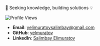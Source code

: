 🎯 Seeking knowledge, building solutions 💡

![Profile Views](https://komarev.com/ghpvc/?username=yelmuratov&color=blue)

- **Email**: yelimuratovsalimbay@gmail.com
- **GitHub**: [yelmuratov](https://github.com/yelmuratov)
- **LinkedIn**: [Salimbay Elimuratov](https://www.linkedin.com/in/salimbayelmuratov/)
